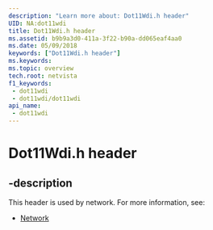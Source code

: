 ```yaml
---
description: "Learn more about: Dot11Wdi.h header"
UID: NA:dot11wdi
title: Dot11Wdi.h header
ms.assetid: b9b9a3d0-411a-3f22-b90a-dd065eaf4aa0
ms.date: 05/09/2018
keywords: ["Dot11Wdi.h header"]
ms.keywords: 
ms.topic: overview
tech.root: netvista
f1_keywords:
 - dot11wdi
 - dot11wdi/dot11wdi
api_name:
 - dot11wdi
---
```


# Dot11Wdi.h header


## -description

This header is used by network. For more information, see:

- [Network](../_netvista/index.md)


